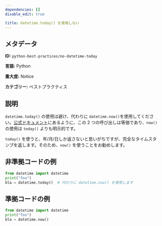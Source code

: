 ```yaml
---
dependencies: []
disable_edit: true

title: datetime.today() を使用しない
---
```

## メタデータ
**ID:** `python-best-practices/no-datetime-today`

**言語:** Python

**重大度:** Notice

**カテゴリー:** ベストプラクティス

## 説明
`datetime.today()` の使用は避け、代わりに `datetime.now()`を使用してください。[公式ドキュメント](https://docs.python.org/3/library/datetime.html#datetime.date.today)にあるように、この 2 つの呼び出しは等価であり、`now()` の使用は `today()` よりも明示的です。

`today()` を使うと、年/月/日しか返さないと思いがちですが、完全なタイムスタンプを返します。そのため、`now()` を使うことをお勧めします。

## 非準拠コードの例
```python
from datetime import datetime
print("foo")
bla = datetime.today()  # 代わりに datetime.now() を使用します
```

## 準拠コードの例
```python
from datetime import datetime
print("foo")
bla = datetime.now()
```

